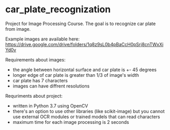 # car_plate_recognization
Project for Image Processing Course. The goal is to recognize car plate from image.


Example images are available here:
https://drive.google.com/drive/folders/1q8z9sL0b4pBaCcH0pSrj8cnTWxXiYd0v

Requirements about images:
- the angle between horizontal surface and car plate is +- 45 degrees
- longer edge of car plate is greater than 1/3 of image's width
- car plate has 7 characters
- images can have diffrent resolutions

Requriments about project:
- written in Python 3.7 using OpenCV
- there's an option to use other libraries (like scikit-image) but you cannot use external OCR modules or trained models that can read characters
- maximum time for each image processing is 2 seconds 
